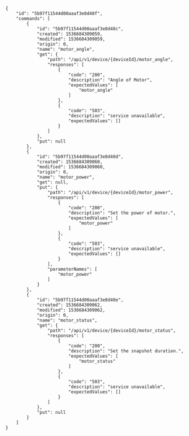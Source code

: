     {
        "id": "5b97f11544d00aaaf3e8d40f",
        "commands": [
            {
                "id": "5b97f11544d00aaaf3e8d40c",
                "created": 1536684309059,
                "modified": 1536684309059,
                "origin": 0,
                "name": "motor_angle",
                "get": {
                    "path": "/api/v1/device/{deviceId}/motor_angle",
                    "responses": [
                        {
                            "code": "200",
                            "description": "Angle of Motor",
                            "expectedValues": [
                                "motor_angle"
                            ]
                        },
                        {
                            "code": "503",
                            "description": "service unavailable",
                            "expectedValues": []
                        }
                    ]
                },
                "put": null
            },
            {
                "id": "5b97f11544d00aaaf3e8d40d",
                "created": 1536684309060,
                "modified": 1536684309060,
                "origin": 0,
                "name": "motor_power",
                "get": null,
                "put": {
                    "path": "/api/v1/device/{deviceId}/motor_power",
                    "responses": [
                        {
                            "code": "200",
                            "description": "Set the power of motor.",
                            "expectedValues": [
                                "motor_power"
                            ]
                        },
                        {
                            "code": "503",
                            "description": "service unavailable",
                            "expectedValues": []
                        }
                    ],
                    "parameterNames": [
                        "motor_power"
                    ]
                }
            },
            {
                "id": "5b97f11544d00aaaf3e8d40e",
                "created": 1536684309062,
                "modified": 1536684309062,
                "origin": 0,
                "name": "motor_status",
                "get": {
                    "path": "/api/v1/device/{deviceId}/motor_status",
                    "responses": [
                        {
                            "code": "200",
                            "description": "Set the snapshot duration.",
                            "expectedValues": [
                                "motor_status"
                            ]
                        },
                        {
                            "code": "503",
                            "description": "service unavailable",
                            "expectedValues": []
                        }
                    ]
                },
                "put": null
            }
        ]
    }